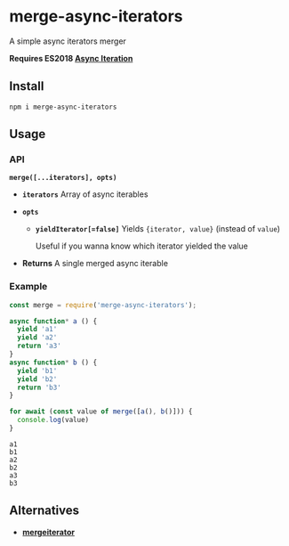 # merge-async-iterators

A simple async iterators merger

**Requires ES2018 [Async Iteration][async-iteration]**

[async-iteration]: https://github.com/tc39/proposal-async-iteration

## Install

```
npm i merge-async-iterators
```

## Usage

### API

**`merge([...iterators], opts)`**

* **`iterators`** Array of async iterables

* **`opts`**

  * **`yieldIterator[=false]`** Yields `{iterator, value}` (instead of `value`)

    Useful if you wanna know which iterator yielded the value

* **Returns** A single merged async iterable

### Example

```js
const merge = require('merge-async-iterators');

async function* a () {
  yield 'a1'
  yield 'a2'
  return 'a3'
}
async function* b () {
  yield 'b1'
  yield 'b2'
  return 'b3'
}

for await (const value of merge([a(), b()])) {
  console.log(value)
}
```
```
a1
b1
a2
b2
a3
b3
```



## Alternatives

* **[mergeiterator]**

[mergeiterator]: https://github.com/vadzim/mergeiterator
[this gist]: https://gist.github.com/dotproto/7233e905e047df780403380ed354047a

